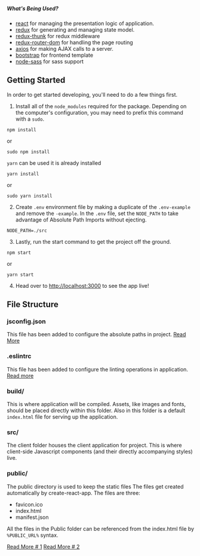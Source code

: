 ##### What's Being Used?

- [react](http://facebook.github.io/react/) for managing the presentation logic of application.
- [redux](http://redux.js.org/) for generating and managing state model.
- [redux-thunk](https://www.npmjs.com/package/redux-thunk) for redux middleware
- [redux-router-dom](https://www.npmjs.com/package/react-router-dom) for handling the page routing
- [axios](https://www.npmjs.com/package/axios) for making AJAX calls to a server.
- [bootstrap](https://www.npmjs.com/package/bootstrap) for frontend template
- [node-sass](https://npmjs.org/package/node-sass) for sass support

## Getting Started

In order to get started developing, you'll need to do a few things first.

1. Install all of the `node_modules` required for the package. Depending on the computer's configuration, you may need to prefix this command with a `sudo`.

```
npm install
```

or

```
sudo npm install
```

`yarn` can be used it is already installed

```
yarn install
```

or

```
sudo yarn install
```

2. Create `.env` environment file by making a duplicate of the `.env-example` and remove the `-example`. In the `.env` file, set the `NODE_PATH` to take advantage of Absolute Path Imports without ejecting.

```
NODE_PATH=./src
```

3. Lastly, run the start command to get the project off the ground.

```
npm start
```

or

```
yarn start
```

4. Head over to [http://localhost:3000](http://localhost:3000) to see the app live!

## File Structure

### jsconfig.json

This file has been added to configure the absolute paths in project.
[Read More](https://create-react-app.dev/docs/importing-a-component/#absolute-imports)

### .eslintrc

This file has been added to configure the linting operations in application.
[Read more](https://youtu.be/bfyI9yl3qfE)

### build/

This is where application will be compiled. Assets, like images and fonts, should be placed directly within this folder. Also in this folder is a default `index.html` file for serving up the application.

### src/

The client folder houses the client application for project. This is where client-side Javascript components (and their directly accompanying styles) live.

### public/

The public directory is used to keep the static files
The files get created automatically by create-react-app. The files are three:

- favicon.ico
- index.html
- manifest.json

All the files in the Public folder can be referenced from the index.html file by `%PUBLIC_URL%` syntax.

[Read More # 1](https://create-react-app.dev/docs/using-the-public-folder/)
[Read More # 2](https://medium.com/@jenniferdobak/the-public-folder-and-favicons-in-create-react-app-8dc2cc1d492b)
